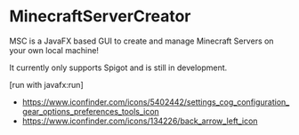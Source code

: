 # MinecraftServerCreator

MSC is a JavaFX based GUI to create and manage Minecraft Servers 
on your own local machine!

It currently only supports Spigot and is still in development.

[run with javafx:run]
- https://www.iconfinder.com/icons/5402442/settings_cog_configuration_gear_options_preferences_tools_icon
- https://www.iconfinder.com/icons/134226/back_arrow_left_icon